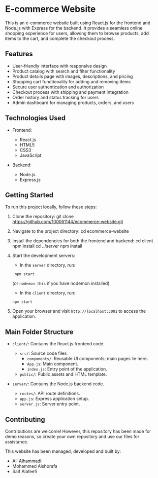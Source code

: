 # E-commerce Website

This is an e-commerce website built using React.js for the frontend and Node.js with Express for the backend. It provides a seamless online shopping experience for users, allowing them to browse products, add items to the cart, and complete the checkout process.

## Features

- User-friendly interface with responsive design
- Product catalog with search and filter functionality
- Product details page with images, descriptions, and pricing
- Shopping cart functionality for adding and removing items
- Secure user authentication and authorization
- Checkout process with shipping and payment integration
- Order history and status tracking for users
- Admin dashboard for managing products, orders, and users

## Technologies Used

- Frontend:
  - React.js
  - HTML5
  - CSS3
  - JavaScript

- Backend:
  - Node.js
  - Express.js

## Getting Started

To run this project locally, follow these steps:

1. Clone the repository:
git clone https://github.com/100061144/ecommerce-website.git

2. Navigate to the project directory:
cd ecommerce-website

3. Install the dependencies for both the frontend and backend:
cd client npm install cd ../server npm install

4. Start the development servers:
   - In the `server` directory, run:
   ```
    npm start
   ```
   (or ```nodemon this``` if you have nodemon installed)
   
   - In the `client` directory, run:
    ```
    npm start
    ```


6. Open your browser and visit `http://localhost:3001` to access the application.

## Main Folder Structure

- `client/`: Contains the React.js frontend code.
  - `src/`: Source code files.
    - `components/`: Reusable UI components; main pages lie here.
    - `App.js`: Main component.
    - `index.js`: Entry point of the application.
  - `public/`: Public assets and HTML template.

- `server/`: Contains the Node.js backend code.
  - `routes/`: API route definitions.
  - `app.js`: Express application setup.
  - `server.js`: Server entry point.

## Contributing

Contributions are welcome! However, this repository has been made for demo reasons, so create your own repository and use our files for assistance.

This website has been managed, developed and built by:
- Ali Alhammadi
- Mohammed Alshorafa
- Saif Alafeefi

